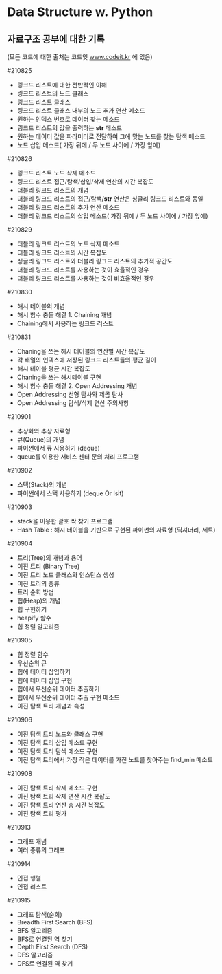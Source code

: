 

# Data Structure w. Python
## 자료구조 공부에 대한 기록
(모든 코드에 대한 출처는 코드잇 www.codeit.kr 에 있음)



#210825
- 링크드 리스트에 대한 전반적인 이해
- 링크드 리스트의 노드 클래스
- 링크드 리스트 클래스
- 링크드 리스트 클래스 내부의 노드 추가 연산 메소드
- 원하는 인덱스 번호로 데이터 찾는 메소드
- 링크드 리스트의 값을 출력하는 __str__ 메소드
- 원하는 데이터 값을 파라미터로 전달하여 그에 맞는 노드를 찾는 탐색 메소드
- 노드 삽입 메소드( 가장 뒤에 / 두 노드 사이에 / 가장 앞에)


#210826
- 링크드 리스트 노드 삭제 메소드
- 링크드 리스트 접근/탐색/삽입/삭제 연산의 시간 복잡도
- 더블리 링크드 리스트의 개념
- 더블리 링크드 리스트의 접근/탐색/__str__ 연산은 싱글리 링크드 리스트와 동일
- 더블리 링크드 리스트의 추가 연산 메소드
- 더블리 링크드 리스트의 삽입 메소드( 가장 뒤에 / 두 노드 사이에 / 가장 앞에)


#210829
- 더블리 링크드 리스트의 노드 삭제 메소드
- 더블리 링크드 리스트의 시간 복잡도
- 싱글리 링크드 리스트와 더블리 링크드 리스트의 추가적 공간도
- 더블리 링크드 리스트를 사용하는 것이 효율적인 경우
- 더블리 링크드 리스트를 사용하는 것이 비효율적인 경우


#210830
- 해시 테이블의 개념
- 해시 함수 충돌 해결 1. Chaining 개념
- Chaining에서 사용하는 링크드 리스트


#210831
- Chaning을 쓰는 해시 테이블의 연산별 시간 복잡도
- 각 배열의 인덱스에 저장된 링크드 리스트들의 평균 길이
- 해시 테이블 평균 시간 복잡도
- Chaning을 쓰는 해시테이블 구현
- 해시 함수 충돌 해결 2. Open Addressing 개념
- Open Addressing 선형 탐사와 제곱 탐사
- Open Addressing 탐색/삭제 연산 주의사항


#210901
- 추상화와 추상 자료형
- 큐(Queue)의 개념
- 파이썬에서 큐 사용하기 (deque)
- queue를 이용한 서비스 센터 문의 처리 프로그램


#210902
- 스택(Stack)의 개념
- 파이썬에서 스택 사용하기 (deque Or lsit)


#210903
- stack을 이용한 괄호 짝 찾기 프로그램
- Hash Table : 해시 테이블을 기반으로 구현된 파이썬의 자료형 (딕셔너리, 세트)


#210904
- 트리(Tree)의 개념과 용어
- 이진 트리 (Binary Tree)
- 이진 트리 노드 클래스와 인스턴스 생성
- 이진 트리의 종류
- 트리 순회 방법
- 힙(Heap)의 개념
- 힙 구현하기
- heapify 함수
- 힙 정렬 알고리즘


#210905
- 힙 정렬 함수
- 우선순위 큐
- 힙에 데이터 삽입하기
- 힙에 데이터 삽입 구현
- 힙에서 우선순위 데이터 추출하기
- 힙에서 우선순위 데이터 추출 구현 메소드
- 이진 탐색 트리 개념과 속성


#210906
- 이진 탐색 트리 노드와 클래스 구현
- 이진 탐색 트리 삽입 메소드 구현
- 이진 탐색 트리 탐색 메소드 구현
- 이진 탐색 트리에서 가장 작은 데이터를 가진 노드를 찾아주는 find_min 메소드



#210908
- 이진 탐색 트리 삭제 메소드 구현
- 이진 탐색 트리 삭제 연산 시간 복잡도
- 이진 탐색 트리 연산 총 시간 복잡도
- 이진 탐색 트리 평가


#210913
- 그래프 개념
- 여러 종류의 그래프


#210914
- 인접 행렬
- 인접 리스트


#210915
- 그래프 탐색(순회)
- Breadth First Search (BFS)
- BFS 알고리즘
- BFS로 연결된 역 찾기
- Depth First Search (DFS)
- DFS 알고리즘
- DFS로 연결된 역 찾기
